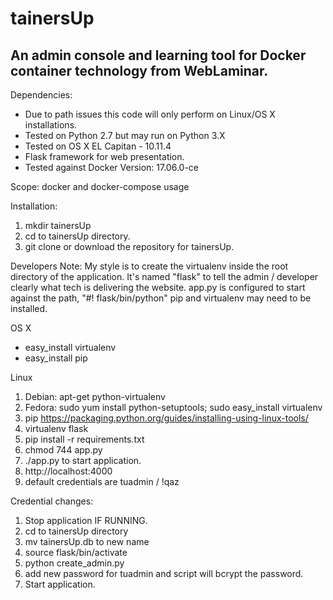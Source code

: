 # tainersUp
## An admin console and learning tool for Docker container technology from WebLaminar.


Dependencies:
* Due to path issues this code will only perform on Linux/OS X installations.
* Tested on Python 2.7 but may run on Python 3.X
* Tested on OS X EL Capitan - 10.11.4
* Flask framework for web presentation.
* Tested against Docker Version: 17.06.0-ce

Scope:  docker and docker-compose usage


Installation:

1. mkdir tainersUp
1. cd to tainersUp directory.
1. git clone or download the repository for tainersUp.

Developers Note:
My style is to create the virtualenv inside the root directory of the application.
It's named "flask" to tell the admin / developer clearly what tech is delivering the website.
app.py is configured to start against the path, "#! flask/bin/python"
pip and virtualenv may need to be installed.

OS X
* easy_install virtualenv
* easy_install pip

Linux
1. Debian: apt-get python-virtualenv
1. Fedora: sudo yum install python-setuptools; sudo easy_install virtualenv
1. pip https://packaging.python.org/guides/installing-using-linux-tools/
1. virtualenv flask
1. pip install -r requirements.txt
1. chmod 744 app.py
1. ./app.py to start application.
1. http://localhost:4000
1. default credentials are tuadmin / !qaz

Credential changes:
1. Stop application IF RUNNING.
1. cd to tainersUp directory
1. mv tainersUp.db to new name
1. source flask/bin/activate
1. python create_admin.py
1. add new password for tuadmin and script will bcrypt the password.
1. Start application.
